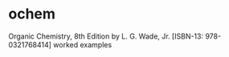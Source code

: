 # ochem
Organic Chemistry, 8th Edition by L. G. Wade, Jr. [ISBN-13: 978-0321768414] worked examples
